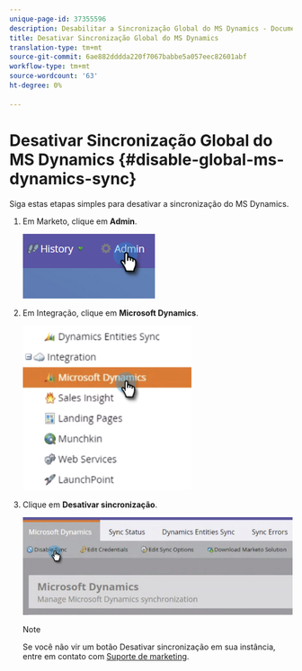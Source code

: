 ```yaml
---
unique-page-id: 37355596
description: Desabilitar a Sincronização Global do MS Dynamics - Documentos do Marketing - Documentação do Produto
title: Desativar Sincronização Global do MS Dynamics
translation-type: tm+mt
source-git-commit: 6ae882dddda220f7067babbe5a057eec82601abf
workflow-type: tm+mt
source-wordcount: '63'
ht-degree: 0%

---
```



# Desativar Sincronização Global do MS Dynamics {#disable-global-ms-dynamics-sync}

Siga estas etapas simples para desativar a sincronização do MS Dynamics.

1. Em Marketo, clique em **Admin**.

   ![](assets/one.png)

1. Em Integração, clique em **Microsoft Dynamics**.

   ![](assets/two.png)

1. Clique em **Desativar sincronização**.

   ![](assets/three.png)

   >[!NOTE]
   >
   >Se você não vir um botão Desativar sincronização em sua instância, entre em contato com [Suporte de marketing](https://nation.marketo.com/t5/Support/ct-p/Support).
